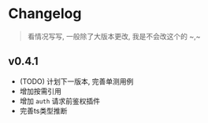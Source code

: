 # Changelog

> 看情况写写, 一般除了大版本更改, 我是不会改这个的 ~,~

## v0.4.1

-   (TODO) 计划下一版本, 完善单测用例
-   增加按需引用
-   增加 `auth` 请求前鉴权插件
-   完善ts类型推断
